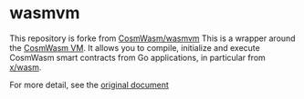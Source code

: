 # wasmvm

This repository is forke from [CosmWasm/wasmvm](https://github.com/CosmWasm/wasmvm)
This is a wrapper around the [CosmWasm VM](https://github.com/line/cosmwasm/tree/master/packages/vm).
It allows you to compile, initialize and execute CosmWasm smart contracts
from Go applications, in particular from [x/wasm](https://github.com/line/lbm-sdk/tree/v2/develop/x/wasm).

For more detail, see the [original document](https://github.com/CosmWasm/wasmvm#readme)
